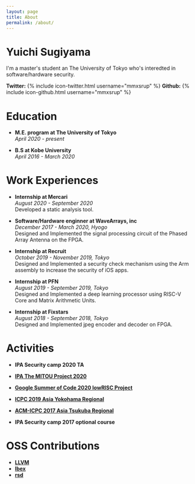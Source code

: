 ```yaml
---
layout: page
title: About
permalink: /about/
---
```


# Yuichi Sugiyama
I'm a master's student an The University of Tokyo who's interedted in software/hardware security.

**Twitter:** {% include icon-twitter.html username="mmxsrup" %}
**Github:** {% include icon-github.html username="mmxsrup" %}  

# Education
- **M.E. program at The University of Tokyo**  
*April 2020 - present*

- **B.S at Kobe University**  
*April 2016 - March 2020*

# Work Experiences
- **Internship at Mercari**  
*August 2020 - September 2020*  
Developed a static analysis tool.

- **Software/Hardware enginner at WaveArrays, inc**  
*December 2017 - March 2020, Hyogo*  
Designed and Implemented the signal processing circuit of the Phased Array Antenna on the FPGA.

- **Internship at Recruit**  
*October 2019 - November 2019, Tokyo*  
Designed and Implemented a security check mechanism using the Arm assembly to increase the security of iOS apps.

- **Internship at PFN**  
*August 2019 - September 2019, Tokyo*  
Designed and Implemented a deep learning processor using RISC-V Core and Matrix Arithmetic Units.

- **Internship at Fixstars**  
*August 2018 - September 2018, Tokyo*  
Designed and Implemented jpeg encoder and decoder on FPGA.

# Activities
- **IPA Security camp 2020 TA**

- **[IPA The MITOU Project 2020](https://www.ipa.go.jp/jinzai/mitou/2020/gaiyou_tn-1.html)**

- **[Google Summer of Code 2020 lowRISC Project](https://summerofcode.withgoogle.com/projects/#5519318206382080)**

- **[ICPC 2019 Asia Yokohama Regional](https://icpc.iisf.or.jp/2019-yokohama/)**

- **[ACM-ICPC 2017 Asia Tsukuba Regional](https://icpc.iisf.or.jp/2017-tsukuba/)**

- **IPA Security camp 2017 optional course**

# OSS Contributions
- **[LLVM](https://github.com/llvm/llvm-project/search?q=Yuichi+Sugiyama&type=Commits)**
- **[Ibex](https://github.com/lowRISC/ibex/commits?author=mmxsrup)**
- **[rsd](https://github.com/rsd-devel/rsd/commits/master?author=mmxsrup)**
